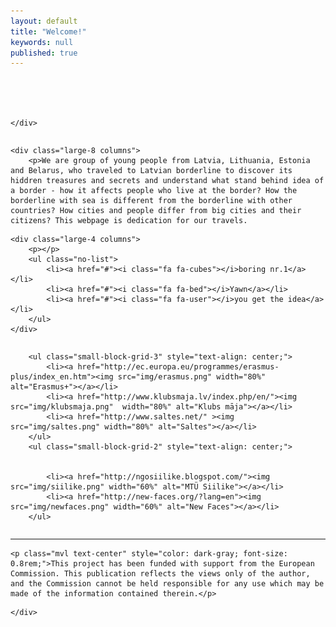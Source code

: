 ```yaml
---
layout: default
title: "Welcome!"
keywords: null
published: true
---
```







<div class="row">
	<div class="small-centered column">


<!-- <h1 class="mvl">Wololooo!</h1> -->

<div class="slicky">
  <div><img src="http://i.imgur.com/qa0DMla.jpg" alt=""></div>
  <div><img src="http://i.imgur.com/wPqnwOh.jpg" alt=""></div>
  <div><img src="http://i.imgur.com/qFmmKPz.jpg" alt=""></div>
</div>		


	</div>
</div>


<div class="row"> 

	<div class="large-8 columns">
		<p>We are group of young people from Latvia, Lithuania, Estonia and Belarus, who traveled to Latvian borderline to discover its hiddren treasures and secrets and understand what stand behind idea of a border - how it affects people who live at the border? How the borderline with sea is different from the borderline with other countries? How cities and people differ from big cities and their citizens? This webpage is dedication for our travels.

</p>
	</div>

	<div class="large-4 columns">
		<p></p>
		<ul class="no-list">
		    <li><a href="#"><i class="fa fa-cubes"></i>boring nr.1</a></li>
		    <li><a href="#"><i class="fa fa-bed"></i>Yawn</a></li>
		    <li><a href="#"><i class="fa fa-user"></i>you get the idea</a></li>
		</ul>
	</div>


</div>

<div class="row">
<div class="small-12 medium-8 small-centered columns">

		<ul class="small-block-grid-3" style="text-align: center;">
			<li><a href="http://ec.europa.eu/programmes/erasmus-plus/index_en.htm"><img src="img/erasmus.png" width="80%" alt="Erasmus+"></a></li>
			<li><a href="http://www.klubsmaja.lv/index.php/en/"><img src="img/klubsmaja.png"  width="80%" alt="Klubs māja"></a></li>
			<li><a href="http://www.saltes.net/" ><img src="img/saltes.png" width="80%" alt="Saltes"></a></li>
		</ul>
		<ul class="small-block-grid-2" style="text-align: center;">
       
        
			<li><a href="http://ngosiilike.blogspot.com/"><img src="img/siilike.png" width="60%" alt="MTÜ Siilike"></a></li>
			<li><a href="http://new-faces.org/?lang=en"><img src="img/newfaces.png" width="60%" alt="New Faces"></a></li>
		</ul>
</div>

<div class="row">
	<div class="medium-9 large-7 small-centered column">
    
    
<hr>



	<p class="mvl text-center" style="color: dark-gray; font-size: 0.8rem;">This project has been funded with support from the European Commission. This publication reflects the views only of the author, and the Commission cannot be held responsible for any use which may be made of the information contained therein.</p>
	
<!--		<p class="mvl">And out of the box, this supports <a href="http://fortawesome.github.io/Font-Awesome/">
		<i class="fa fa-flag fa-lg">	
		</i>
		font awesome</a>, so you can go crazy with <a href="http://fortawesome.github.io/Font-Awesome/icons/">the icons</a>: <i class="fa fa-bitcoin fa-lg">	
		</i> <i class="fa fa-cog fa-spin fa-lg">
		</i>. </p> 
-->
	</div>
</div>
